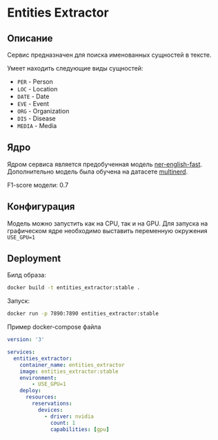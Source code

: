 # Entities Extractor

## Описание

Сервис предназначен для поиска именованных сущностей в тексте.

Умеет находить следующие виды сущностей:

- `PER` - Person
- `LOC` - Location
- `DATE` - Date
- `EVE` - Event
- `ORG` - Organization
- `DIS` - Disease
- `MEDIA` - Media

## Ядро

Ядром сервиса является предобученная модель [ner-english-fast](https://huggingface.co/flair/ner-english-fast). Дополнительно модель была обучена на датасете [multinerd](https://github.com/Babelscape/multinerd).

F1-score модели: 0.7

## Конфигурация

Модель можно запустить как на CPU, так и на GPU. Для запуска на графическом ядре необходимо выставить переменную окружения `USE_GPU=1`

## Deployment

Билд образа:

```bash
docker build -t entities_extractor:stable .
```

Запуск:

```bash
docker run -p 7890:7890 entities_extractor:stable
```

Пример docker-compose файла

```yml
version: '3'

services:
  entities_extractor:
    container_name: entities_extractor
    image: entities_extractor:stable
    environment:
        - USE_GPU=1
    deploy:
      resources:
        reservations:
          devices:
            - driver: nvidia
              count: 1
              capabilities: [gpu]
```
